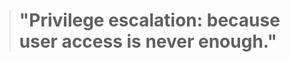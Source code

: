 
<!-- START_QUOTE -->
><h1>"Privilege escalation: because user access is never enough."</h1>
<!-- END_QUOTE -->
